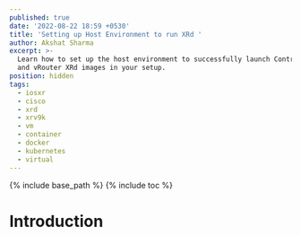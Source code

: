 ```yaml
---
published: true
date: '2022-08-22 18:59 +0530'
title: 'Setting up Host Environment to run XRd '
author: Akshat Sharma
excerpt: >-
  Learn how to set up the host environment to successfully launch Control-Plane
  and vRouter XRd images in your setup.
position: hidden
tags:
  - iosxr
  - cisco
  - xrd
  - xrv9k
  - vm
  - container
  - docker
  - kubernetes
  - virtual
---
```


{% include base_path %}
{% include toc %}

# Introduction